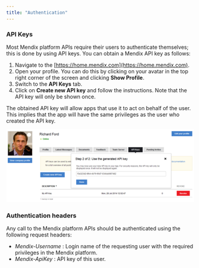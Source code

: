 ```yaml
---
title: "Authentication"
---
```



### API Keys

Most Mendix platform APIs require their users to authenticate themselves; this is done by using API keys. You can obtain a Mendix API key as follows:

1.  Navigate to the [https://home.mendix.com](https://home.mendix.com).
2.  Open your profile. You can do this by clicking on your avatar in the top right corner of the screen and clicking **Show Profile**.
3.  Switch to the **API Keys** tab.
4.  Click on **Create new API key** and follow the instructions. Note that the API key will only be shown once.

The obtained API key will allow apps that use it to act on behalf of the user. This implies that the app will have the same privileges as the user who created the API key.

![](attachments/131088/425985.png)

### Authentication headers

Any call to the Mendix platform APIs should be authenticated using the following request headers:

*   _Mendix-Username_ : Login name of the requesting user with the required privileges in the Mendix platform.
*   _Mendix-ApiKey_ : API key of this user.
